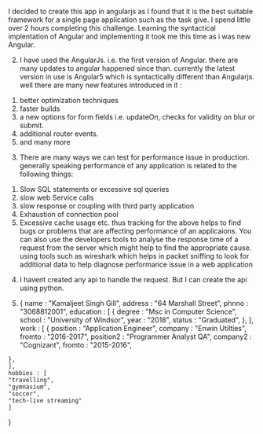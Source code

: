 I decided to create this app in angularjs as I found that it is the best suitable framework for a single page application such as the task give.
I spend little over 2 hours completing this challenge. Learning the syntactical implentation of Angular and implementing it took me this time as i was new Angular.

2. I have used the AngularJs. i.e. the first version of Angular. there are many updates to angular happened since than. currently the latest version in use is Angular5 which is syntactically different than Angularjs.
well there are many new features introduced in it : 
  1) better optimization techniques
  2) faster builds
  3) a new options for form fields i.e. updateOn, checks for validity on blur or submit.
  5) additional router events.
  6) and many more

3. There are many ways we can test for performance issue in production. generally speaking performance of any application is related to the following things: 
  1) Slow SQL statements or excessive sql queries 
  2) slow web Service calls
  3) slow response or coupling with third party application 
  4) Exhaustion of connection pool
  5) Excessive cache usage etc. 
  thus tracking for the above helps to find bugs or problems that are affecting performance of an applicaions.
  You can also use the developers tools to analyse the response time of a request from the server which might help to find the appropriate cause. 
  using tools such as wireshark which helps in packet sniffing to look for additional data to help diagnose performance issue in a web application
  
4. I havent created any api to handle the request. But I can create the api using python.
  
  
5.    {
    name : "Kamaljeet Singh Gill",
    address : "64 Marshall Street",
    phnno : "3068812001",
    education : [
    {
    degree : "Msc in Computer Science",
    school : "University of Windsor",
    year : "2018", 
    status : "Graduated",
    },
    ],
    work : [
    {
      position : "Application Engineer",
      company : "Enwin Utilties",
      fromto : "2016-2017",
      position2 : "Programmer Analyst QA",
      company2 : "Cognizant",
      fromto : "2015-2016",

    },
    ],
    hobbies : [
    "travelling",
    "gymnasium",
    "soccer",
    "tech-live streaming"
    ]
  }
  
